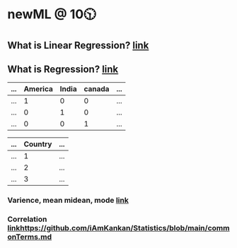 # newML @ 10🕥

## What is Linear Regression? [link](https://github.com/iAmKankan/MachineLearning_With_Python/blob/master/Supervised/Linear%20Regrassion/README.md#the-definition)

## What is  Regression? [link](https://github.com/iAmKankan/Statistics/blob/main/commonTerms.md#-regression)

|...| America| India| canada|...|
|--|---|----|---- |---------|
|...|  1|	     0 |    0|...|
|...|  0|	     1 |    0|...|
|...|  0|	     0 |    1|...|

|...| Country|...|
|--|---|---|
|...|  1|	 ...|
|...|  2|	 ...|
|...|  3|	 ...|

### Varience, mean midean, mode [link](https://github.com/iAmKankan/Statistics/blob/main/measureofcentraltendency.md#constant-variance)
### Correlation [link](https://github.com/iAmKankan/Statistics/blob/main/commonTerms.md)https://github.com/iAmKankan/Statistics/blob/main/commonTerms.md

### 
